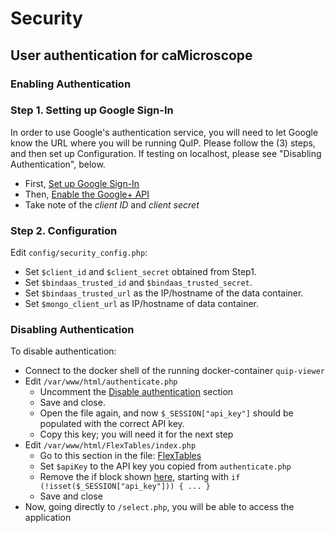 # Security
## User authentication for caMicroscope 

### Enabling Authentication

### Step 1. Setting up Google Sign-In

In order to use Google's authentication service, you will need to let Google know the URL where you will be running QuIP.  Please follow the (3) steps, and then set up Configuration.  If testing on localhost, please see "Disabling Authentication", below.

* First, [Set up Google Sign-In](https://developers.google.com/+/web/signin/#set_up_google_sign-in_for_google)
* Then, [Enable the Google+ API](https://developers.google.com/+/web/signin/#enable_the_google_api)
* Take note of the *client ID* and *client secret*

### Step 2. Configuration

Edit `config/security_config.php`:

* Set `$client_id` and `$client_secret` obtained from Step1.
* Set `$bindaas_trusted_id` and `$bindaas_trusted_secret`.
* Set `$bindaas_trusted_url` as the IP/hostname of the data container.
* Set `$mongo_client_url` as IP/hostname of data container.  


### Disabling Authentication

To disable authentication:

* Connect to the docker shell of the running docker-container `quip-viewer`
* Edit `/var/www/html/authenticate.php`
	* Uncomment the [Disable authentication](https://github.com/camicroscope/Security/blob/release/authenticate.php#L6-L10) section
	* Save and close.
	* Open the file again, and now `$_SESSION["api_key"]` should be populated with the correct API key.
	* Copy this key; you will need it for the next step
* Edit `/var/www/html/FlexTables/index.php`
	* Go to this section in the file: [FlexTables](https://github.com/camicroscope/ViewerDockerContainer/blob/release/html/FlexTables/index.php#L227)
	* Set `$apiKey` to the API key you copied from `authenticate.php`
	* Remove the if block shown [here](https://github.com/camicroscope/ViewerDockerContainer/blob/release/html/FlexTables/index.php#L57-L62), starting with `if (!isset($_SESSION["api_key"])) { ... }`
	* Save and close
* Now, going directly to `/select.php`, you will be able to access the application
